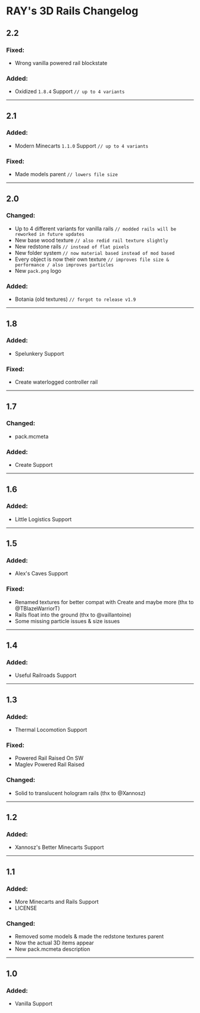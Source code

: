 # RAY's 3D Rails Changelog

## 2.2

### Fixed:
- Wrong vanilla powered rail blockstate

### Added:
- Oxidized `1.8.4` Support `// up to 4 variants`

---

## 2.1

### Added:
- Modern Minecarts `1.1.0` Support `// up to 4 variants`

### Fixed:
- Made models parent `// lowers file size`

---

## 2.0

### Changed:
- Up to 4 different variants for vanilla rails `// modded rails will be reworked in future updates`
- New base wood texture `// also redid rail texture slightly`
- New redstone rails `// instead of flat pixels`
- New folder system `// now material based instead of mod based`
- Every object is now their own texture `// improves file size & performance / also improves particles`
- New `pack.png` logo

### Added:
- Botania (old textures) `// forgot to release v1.9`

---

## 1.8

### Added:
- Spelunkery Support

### Fixed:
- Create waterlogged controller rail

---

## 1.7

### Changed:
- pack.mcmeta

### Added:
- Create Support

---

## 1.6

### Added:
- Little Logistics Support

---

## 1.5

### Added:
- Alex's Caves Support

### Fixed:
- Renamed textures for better compat with Create and maybe more (thx to @TBlazeWarriorT)
- Rails float into the ground (thx to @vaillantoine)
- Some missing particle issues & size issues

---

## 1.4

### Added:
- Useful Railroads Support

---

## 1.3

### Added:
- Thermal Locomotion Support

### Fixed:
- Powered Rail Raised On SW
- Maglev Powered Rail Raised

### Changed:
- Solid to translucent hologram rails (thx to @Xannosz)

---

## 1.2

### Added:
- Xannosz's Better Minecarts Support

---

## 1.1

### Added:
- More Minecarts and Rails Support
- LICENSE

### Changed:
- Removed some models & made the redstone textures parent
- Now the actual 3D items appear
- New pack.mcmeta description

---

## 1.0

### Added:
- Vanilla Support
